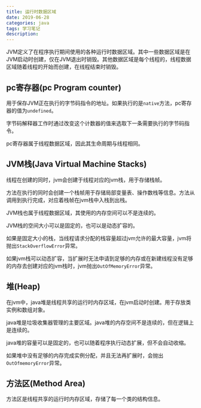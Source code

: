 ```yaml
---
title: 运行时数据区域
date: 2019-06-28
categories: java
tags: 学习笔记
description: 
---
```


JVM定义了在程序执行期间使用的各种运行时数据区域。其中一些数据区域是在JVM启动时创建，仅在JVM退出时销毁。其他数据区域是每个线程的，线程数据区域随着线程的开始而创建，在线程结束时销毁。

## pc寄存器(pc Program counter)

用于保存JVM正在执行的字节码指令的地址。如果执行的是`native`方法，pc寄存器的值为`undefined`。



字节码解释器工作时通过改变这个计数器的值来选取下一条需要执行的字节码指令。

pc寄存器属于线程数据区域，因此其生命周期与线程相同。



## JVM栈(Java Virtual Machine Stacks)

线程在创建的同时，jvm会创建于线程对应的jvm栈，用于存储栈帧。



方法在执行的同时会创建一个栈帧用于存储局部变量表、操作数栈等信息。方法从调用到执行完成，对应着栈帧在jvm栈中入栈到出栈。



JVM栈也属于线程数据区域，其使用的内存空间可以不是连续的。



JVM栈的空间大小可以是固定的，也可以是动态扩容的。

如果是固定大小的栈，当线程请求分配的栈容量超过jvm允许的最大容量，jvm将抛出`StackOverflowError`异常。

如果jvm栈可以动态扩容，当扩展时无法申请到足够的内存或在新建线程没有足够的内存去创建对应的jvm栈时，jvm抛出`OutOfMemoryError`异常。



## 堆(Heap)

在jvm中，java堆是线程共享的运行时内存区域，在jvm启动时创建。用于存放类实例和数组对象。



java堆是垃圾收集器管理的主要区域。java堆的内存空间不是连续的，但在逻辑上是连续的。



java堆的容量可以是固定的，也可以随着程序执行动态扩展，但不会自动收缩。



如果堆中没有足够的内存完成实例分配，并且无法再扩展时，会抛出`OutOfmemoryError`异常。



## 方法区(Method Area)

方法区是线程共享的运行时内存区域，存储了每一个类的结构信息。
